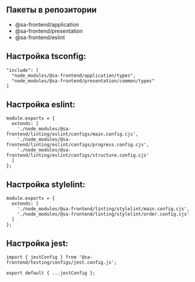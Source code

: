 ## Пакеты в репозитории

- @sa-frontend/application
- @sa-frontend/presentation
- @sa-frontend/eslint

## Настройка tsconfig:
```
"include": [
  "node_modules/@sa-frontend/application/types",
  "node_modules/@sa-frontend/presentation/common/types"
]
```

## Настройка eslint:
```
module.exports = {
  extends: [
    './node_modules/@sa-frontend/linting/eslint/configs/main.config.cjs',
    './node_modules/@sa-frontend/linting/eslint/configs/progress.config.cjs',
    './node_modules/@sa-frontend/linting/eslint/configs/structure.config.cjs'
  ]
};
```

## Настройка stylelint:
```
module.exports = {
  extends: [
    './node_modules/@sa-frontend/linting/stylelint/main.config.cjs',
    './node_modules/@sa-frontend/linting/stylelint/order.config.cjs'
  ]
};
```

## Настройка jest:
```
import { jestConfig } from '@sa-frontend/testing/configs/jest.config.js';

export default { ...jestConfig };
```

